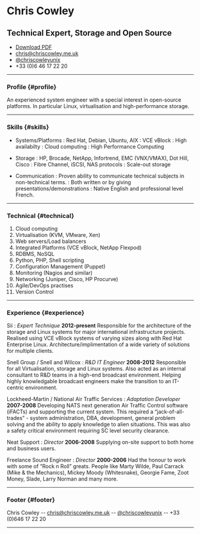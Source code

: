 # Chris Cowley
## Technical Expert, Storage and Open Source

* [Download PDF](english.pdf)  
* [chris@chriscowley.me.uk](mailto:chris@chriscowley.me.uk)
* [@chriscowleyunix](https://twitter.com/chriscowleyunix)
* +33 (0)6 46 17 22 20

------

### Profile {#profile}

An experienced system engineer with a special interest in open-source platforms. In particular Linux, virtualisation and high-performance storage. 

------

### Skills {#skills}

* Systems/Platforms
  : Red Hat, Debian, Ubuntu, AIX
  : VCE vBlock
  : High availabilty
  : Cloud computing
  : High Performance Computing

* Storage
  : HP, Brocade, NetApp, Infortrend, EMC (VNX/VMAX), Dot Hill, Cisco
  : Fibre Channel, iSCSI, NAS protocols
  : Scale-out storage

* Communication
  : Proven ability to communicate technical subjects in non-technical terms.
  : Both written or by giving presentations/demonstrations
  : Native English and professional level French.

-------

### Technical {#technical}

1. Cloud computing
1. Virtualisation (KVM, VMware, Xen)
1. Web servers/Load balancers
1. Integrated Platforms (VCE vBlock, NetApp Flexpod)
1. RDBMS, NoSQL
1. Python, PHP, Shell scripting
1. Configuration Management (Puppet)
1. Monitoring (Nagios and similar)
1. Networking (Juniper, Cisco, HP Procurve)
1. Agile/DevOps practises
1. Version Control

------

### Experience {#experience}

Sii
: *Expert Technique*
  __2012-present__
  Responsible for the architecture of the storage and Linux systems for major international infrastructure projects. Realised using VCE vBlock systems of varying sizes along with Red Hat Enterprise Linux. Architecture/implimentation of a wide variety of solutions for multiple clients.

Snell Group / Snell and Wilcox
: *R&D IT Engineer*
  __2008-2012__
  Responsible for all Virtualisation, storage and Linux systems. Also acted as an internal consultant to R&D teams in a high-end broadcast environment. Helping highly knowledgable broadcast engineers make the transition to an IT-centric environment.
  
Lockheed-Martin / National Air Traffic Services
: *Adaptation Developer*
  __2007-2008__
  Developing NATS next generation Air Traffic Control software (iFACTs) and supporting the current system. This required a “jack-of-all-trades” - system administration, DBA, development, general problem solving and the ability to apply knowledge to alien situations. This was also a safety critical environment requiring SC level security clearance.
  
Neat Support
: *Director*
  __2006-2008__
  Supplying on-site support to both home and business users.
  
Freelance Sound Engineer
: *Director*
  __2000-2006__
  Had the honour to work with some of “Rock n Roll” greats. People like Marty Wilde, Paul Carrack (Mike & the Mechanics), Mickey Moody (Whitesnake), Georgie Fame, Zoot Money, Slade, Larry Norman and many more.
  
------

### Footer {#footer}

Chris Cowley -- [chris@chriscowley.me.uk](chris@chriscowley.me.uk) -- [@chriscowleyunix](https://twitter.com/chriscowleyunix) -- +33 (0)646 17 22 20

------
